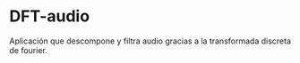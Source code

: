 # DFT-audio

Aplicación que descompone y filtra audio gracias a la transformada discreta de fourier.